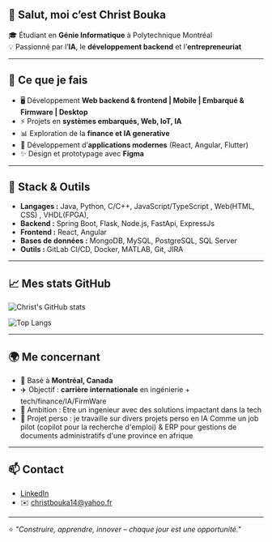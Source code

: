 
## 👋 Salut, moi c’est Christ Bouka  

🎓 Étudiant en **Génie Informatique** à Polytechnique Montréal  
💡 Passionné par l’**IA**, le **développement backend** et l’**entrepreneuriat**

---

## 🚀 Ce que je fais
- 🖥️ Développement **Web backend & frontend | Mobile | Embarqué & Firmware | Desktop**  
- ⚡ Projets en **systèmes embarqués, Web, IoT, IA**  
- 📊 Exploration de la **finance et IA generative**  
- 📱 Développement d’**applications modernes** (React, Angular, Flutter)
- ✨ Design et prototypage avec **Figma**

---

## 🔧 Stack & Outils
- **Langages :** Java, Python, C/C++, JavaScript/TypeScript , Web(HTML, CSS) , VHDL(FPGA),  
- **Backend :** Spring Boot, Flask, Node.js, FastApi, ExpressJs  
- **Frontend :** React, Angular  
- **Bases de données :** MongoDB, MySQL, PostgreSQL, SQL Server  
- **Outils :** GitLab CI/CD, Docker, MATLAB, Git, JIRA

---

## 📈 Mes stats GitHub
![Christ's GitHub stats](https://github-readme-stats.vercel.app/api?username=irobillions&show_icons=true&theme=tokyonight)  

![Top Langs](https://github-readme-stats.vercel.app/api/top-langs/?username=irobillions&layout=compact&theme=tokyonight)  

---

## 🌍 Me concernant
- 📍 Basé à **Montréal, Canada**  
- ✈️ Objectif : **carrière internationale** en ingénierie + tech/finance/IA/FirmWare  
- 🎯 Ambition : Etre un ingenieur avec des solutions impactant dans la tech  
- 🔭 Projet perso : je travaille sur divers projets perso en IA Comme un job pilot (copilot pour la recherche d'emploi) & ERP pour gestions de documents administratifs d'une province en afrique

---

## 📫 Contact
- [LinkedIn](https://www.linkedin.com/in/christ-bouka-51236b197/)  
- ✉️ christbouka14@yahoo.fr  

---

⭐️ *"Construire, apprendre, innover – chaque jour est une opportunité."*  
